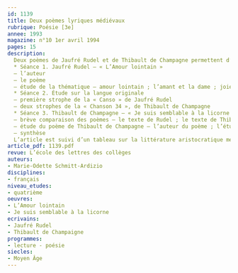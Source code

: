 ```yaml
---
id: 1139
title: Deux poèmes lyriques médiévaux 
rubrique: Poésie [3e]
annee: 1993
magazine: n°10 1er avril 1994
pages: 15
description: 
  Deux poèmes de Jaufré Rudel et de Thibault de Champagne permettent d’aborder, en troisième, l’univers de la littérature courtoise. Par ce biais, on peut aussi mener une étude sur l’origine et l’évolution de la langue…
  * Séance 1. Jaufré Rudel – « L’Amour lointain »
  – l’auteur
  – le poème
  – étude de la thématique – amour lointain ; l’amant et la dame ; joie et douleur d’aimer
  * Séance 2. Étude sur la langue originale
  – première strophe de la « Canso » de Jaufré Rudel
  – deux strophes de la « Chanson 34 », de Thibault de Champagne
  * Séance 3. Thibault de Champagne – « Je suis semblable à la licorne »
  – brève comparaison des poèmes – le texte de Rudel ; le texte de Thibault
  – étude du poème de Thibault de Champagne – l’auteur du poème ; l’étude du poème (figures – comparaison, métaphore, allégorie, hyperbole ; l’amant et la dame dans l’univers courtois)
  – synthèse
  L’article est suivi d’un tableau sur la littérature aristocratique médiévale.
article_pdf: 1139.pdf
revue: L’école des lettres des collèges
auteurs:
- Marie-Odette Schmitt-Ardizio
disciplines:
- français
niveau_etudes:
- quatrième
oeuvres:
- L’Amour lointain
- Je suis semblable à la licorne
ecrivains:
- Jaufré Rudel
- Thibault de Champaigne
programmes:
- lecture - poésie
siecles:
- Moyen Âge
---
```

